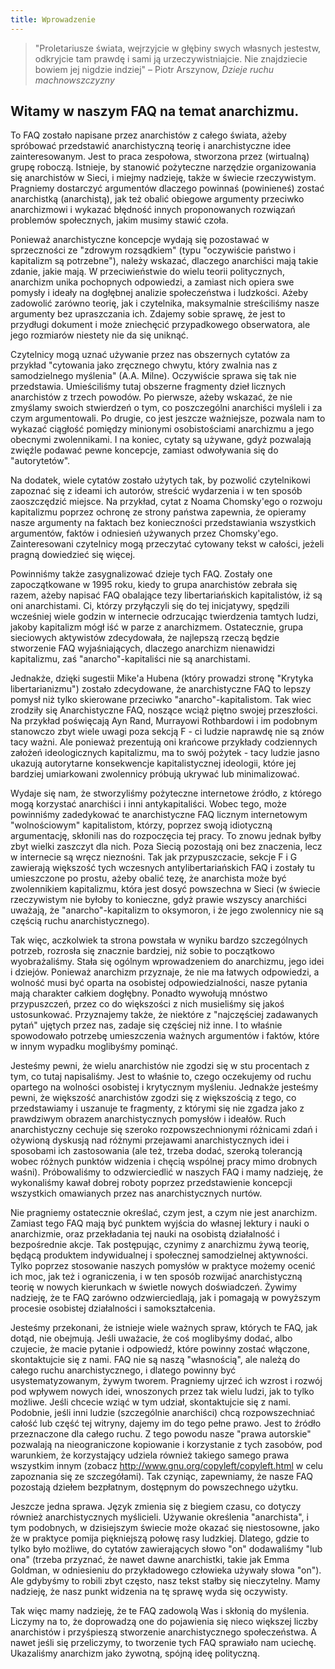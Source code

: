 ```yaml
---
title: Wprowadzenie
---
```


> "Proletariusze świata, wejrzyjcie w głębiny swych własnych jestestw, odkryjcie tam prawdę i sami ją urzeczywistniajcie. Nie znajdziecie bowiem jej nigdzie indziej" 
>  – Piotr Arszynow, 
> _Dzieje ruchu machnowszczyzny_  

## Witamy w naszym FAQ na temat anarchizmu.

To FAQ zostało napisane przez anarchistów z całego świata, ażeby spróbować przedstawić anarchistyczną teorię i anarchistyczne idee zainteresowanym. Jest to praca zespołowa, stworzona przez (wirtualną) grupę roboczą. Istnieje, by stanowić pożyteczne narzędzie organizowania się anarchistów w Sieci, i miejmy nadzieję, także w świecie rzeczywistym. Pragniemy dostarczyć argumentów dlaczego powinnaś (powinieneś) zostać anarchistką (anarchistą), jak też obalić obiegowe argumenty przeciwko anarchizmowi i wykazać błędność innych proponowanych rozwiązań problemów społecznych, jakim musimy stawić czoła.

Ponieważ anarchistyczne koncepcje wydają się pozostawać w sprzeczności ze "zdrowym rozsądkiem" (typu "oczywiście państwo i kapitalizm są potrzebne"), należy wskazać, dlaczego anarchiści mają takie zdanie, jakie mają. W przeciwieństwie do wielu teorii politycznych, anarchizm unika pochopnych odpowiedzi, a zamiast nich opiera swe pomysły i ideały na dogłębnej analizie społeczeństwa i ludzkości. Ażeby zadowolić zarówno teorię, jak i czytelnika, maksymalnie streściliśmy nasze argumenty bez upraszczania ich. Zdajemy sobie sprawę, że jest to przydługi dokument i może zniechęcić przypadkowego obserwatora, ale jego rozmiarów niestety nie da się uniknąć.

Czytelnicy mogą uznać używanie przez nas obszernych cytatów za przykład "cytowania jako zręcznego chwytu, który zwalnia nas z samodzielnego myślenia" (A.A. Milne). Oczywiście sprawa się tak nie przedstawia. Umieściliśmy tutaj obszerne fragmenty dzieł licznych anarchistów z trzech powodów. Po pierwsze, ażeby wskazać, że nie zmyślamy swoich stwierdzeń o tym, co poszczególni anarchiści myśleli i za czym argumentowali. Po drugie, co jest jeszcze ważniejsze, pozwala nam to wykazać ciągłość pomiędzy minionymi osobistościami anarchizmu a jego obecnymi zwolennikami. I na koniec, cytaty są używane, gdyż pozwalają zwięźle podawać pewne koncepcje, zamiast odwoływania się do "autorytetów".

Na dodatek, wiele cytatów zostało użytych tak, by pozwolić czytelnikowi zapoznać się z ideami ich autorów, streścić wydarzenia i w ten sposób zaoszczędzić miejsce. Na przykład, cytat z Noama Chomsky'ego o rozwoju kapitalizmu poprzez ochronę ze strony państwa zapewnia, że opieramy nasze argumenty na faktach bez konieczności przedstawiania wszystkich argumentów, faktów i odniesień używanych przez Chomsky'ego. Zainteresowani czytelnicy mogą przeczytać cytowany tekst w całości, jeżeli pragną dowiedzieć się więcej.

Powinniśmy także zasygnalizować dzieje tych FAQ. Zostały one zapoczątkowane w 1995 roku, kiedy to grupa anarchistów zebrała się razem, ażeby napisać FAQ obalające tezy libertariańskich kapitalistów, iż są oni anarchistami. Ci, którzy przyłączyli się do tej inicjatywy, spędzili wcześniej wiele godzin w internecie odrzucając twierdzenia tamtych ludzi, jakoby kapitalizm mógł iść w parze z anarchizmem. Ostatecznie, grupa sieciowych aktywistów zdecydowała, że najlepszą rzeczą będzie stworzenie FAQ wyjaśniających, dlaczego anarchizm nienawidzi kapitalizmu, zaś "anarcho"-kapitaliści nie są anarchistami.

Jednakże, dzięki sugestii Mike'a Hubena (który prowadzi stronę "Krytyka libertarianizmu") zostało zdecydowane, że anarchistyczne FAQ to lepszy pomysł niż tylko skierowane przeciwko "anarcho"-kapitalistom. Tak wiec zrodziły się Anarchistyczne FAQ, noszące wciąż piętno swojej przeszłości. Na przykład poświęcają Ayn Rand, Murrayowi Rothbardowi i im podobnym stanowczo zbyt wiele uwagi poza sekcją F - ci ludzie naprawdę nie są znów tacy ważni. Ale ponieważ prezentują oni krańcowe przykłady codziennych założeń ideologicznych kapitalizmu, ma to swój pożytek - tacy ludzie jasno ukazują autorytarne konsekwencje kapitalistycznej ideologii, które jej bardziej umiarkowani zwolennicy próbują ukrywać lub minimalizować.

Wydaje się nam, że stworzyliśmy pożyteczne internetowe źródło, z którego mogą korzystać anarchiści i inni antykapitaliści. Wobec tego, może powinniśmy zadedykować te anarchistyczne FAQ licznym internetowym "wolnościowym" kapitalistom, którzy, poprzez swoją idiotyczną argumentację, skłonili nas do rozpoczęcia tej pracy. To znowu jednak byłby zbyt wielki zaszczyt dla nich. Poza Siecią pozostają oni bez znaczenia, lecz w internecie są wręcz nieznośni. Tak jak przypuszczacie, sekcje F i G zawierają większość tych wczesnych antylibertariańskich FAQ i zostały tu umieszczone po prostu, ażeby obalić tezę, że anarchista może być zwolennikiem kapitalizmu, która jest dosyć powszechna w Sieci (w świecie rzeczywistym nie byłoby to konieczne, gdyż prawie wszyscy anarchiści uważają, że "anarcho"-kapitalizm to oksymoron, i że jego zwolennicy nie są częścią ruchu anarchistycznego).

Tak więc, aczkolwiek ta strona powstała w wyniku bardzo szczególnych potrzeb, rozrosła się znacznie bardziej, niż sobie to początkowo wyobrażaliśmy. Stała się ogólnym wprowadzeniem do anarchizmu, jego idei i dziejów. Ponieważ anarchizm przyznaje, że nie ma łatwych odpowiedzi, a wolność musi być oparta na osobistej odpowiedzialności, nasze pytania mają charakter całkiem dogłębny. Ponadto wywołują mnóstwo przypuszczeń, przez co do większości z nich musieliśmy się jakoś ustosunkować. Przyznajemy także, że niektóre z "najczęściej zadawanych pytań" ujętych przez nas, zadaje się częściej niż inne. I to właśnie spowodowało potrzebę umieszczenia ważnych argumentów i faktów, które w innym wypadku moglibyśmy pominąć.

Jesteśmy pewni, że wielu anarchistów nie zgodzi się w stu procentach z tym, co tutaj napisaliśmy. Jest to właśnie to, czego oczekujemy od ruchu opartego na wolności osobistej i krytycznym myśleniu. Jednakże jesteśmy pewni, że większość anarchistów zgodzi się z większością z tego, co przedstawiamy i uszanuje te fragmenty, z którymi się nie zgadza jako z prawdziwym obrazem anarchistycznych pomysłów i ideałów. Ruch anarchistyczny cechuje się szeroko rozpowszechnionymi różnicami zdań i ożywioną dyskusją nad różnymi przejawami anarchistycznych idei i sposobami ich zastosowania (ale też, trzeba dodać, szeroką tolerancją wobec różnych punktów widzenia i chęcią wspólnej pracy mimo drobnych waśni). Próbowaliśmy to odzwierciedlić w naszych FAQ i mamy nadzieję, że wykonaliśmy kawał dobrej roboty poprzez przedstawienie koncepcji wszystkich omawianych przez nas anarchistycznych nurtów.

Nie pragniemy ostatecznie określać, czym jest, a czym nie jest anarchizm. Zamiast tego FAQ mają być punktem wyjścia do własnej lektury i nauki o anarchizmie, oraz przekładania tej nauki na osobistą działalność i bezpośrednie akcje. Tak postępując, czynimy z anarchizmu żywą teorię, będącą produktem indywidualnej i społecznej samodzielnej aktywności. Tylko poprzez stosowanie naszych pomysłów w praktyce możemy ocenić ich moc, jak też i ograniczenia, i w ten sposób rozwijać anarchistyczną teorię w nowych kierunkach w świetle nowych doświadczeń. Żywimy nadzieję, że te FAQ zarówno odzwierciedlają, jak i pomagają w powyższym procesie osobistej działalności i samokształcenia.

Jesteśmy przekonani, że istnieje wiele ważnych spraw, których te FAQ, jak dotąd, nie obejmują. Jeśli uważacie, że coś moglibyśmy dodać, albo czujecie, że macie pytanie i odpowiedź, które powinny zostać włączone, skontaktujcie się z nami. FAQ nie są naszą "własnością", ale należą do całego ruchu anarchistycznego, i dlatego powinny być usystematyzowanym, żywym tworem. Pragniemy ujrzeć ich wzrost i rozwój pod wpływem nowych idei, wnoszonych przez tak wielu ludzi, jak to tylko możliwe. Jeśli chcecie wziąć w tym udział, skontaktujcie się z nami. Podobnie, jeśli inni ludzie (szczególnie anarchiści) chcą rozpowszechniać całość lub część tej witryny, dajemy im do tego pełne prawo. Jest to źródło przeznaczone dla całego ruchu. Z tego powodu nasze "prawa autorskie" pozwalają na nieograniczone kopiowanie i korzystanie z tych zasobów, pod warunkiem, że korzystający udziela również takiego samego prawa wszystkim innym (zobacz http://www.gnu.org/copyleft/copyleft.html w celu zapoznania się ze szczegółami). Tak czyniąc, zapewniamy, że nasze FAQ pozostają dziełem bezpłatnym, dostępnym do powszechnego użytku.

Jeszcze jedna sprawa. Język zmienia się z biegiem czasu, co dotyczy również anarchistycznych myślicieli. Używanie określenia "anarchista", i tym podobnych, w dzisiejszym świecie może okazać się niestosowne, jako że w praktyce pomija piękniejszą połowę rasy ludzkiej. Dlatego, gdzie to tylko było możliwe, do cytatów zawierających słowo "on" dodawaliśmy "lub ona" (trzeba przyznać, że nawet dawne anarchistki, takie jak Emma Goldman, w odniesieniu do przykładowego człowieka używały słowa "on"). Ale gdybyśmy to robili zbyt często, nasz tekst stałby się nieczytelny. Mamy nadzieję, że nasz punkt widzenia na tę sprawę wyda się oczywisty.

Tak więc mamy nadzieję, że te FAQ zadowolą Was i skłonią do myślenia. Liczymy na to, że doprowadzą one do pojawienia się nieco większej liczby anarchistów i przyśpieszą stworzenie anarchistycznego społeczeństwa. A nawet jeśli się przeliczymy, to tworzenie tych FAQ sprawiało nam uciechę. Ukazaliśmy anarchizm jako żywotną, spójną ideę polityczną.